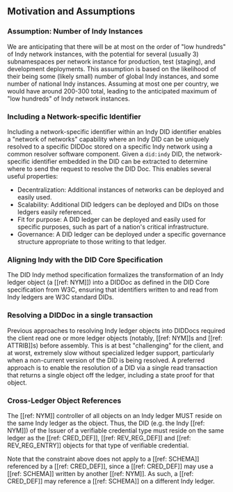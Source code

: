 ## Motivation and Assumptions

### Assumption: Number of Indy Instances

We are anticipating that there will be at most on the order of "low hundreds" of Indy network instances, with the potential for several (usually 3) subnamespaces per network instance for production, test (staging), and development deployments. This assumption is based on the likelihood of their being some (likely small) number of global Indy instances, and some number of national Indy instances. Assuming at most one per country, we would have around 200-300 total, leading to the anticipated maximum of "low hundreds" of Indy network instances.

### Including a Network-specific Identifier

Including a network-specific identifier within an Indy DID identifier enables a "network of networks" capability where an Indy DID can be uniquely resolved to a specific DIDDoc stored on a specific Indy network using a common resolver software component. Given a `did:indy` DID, the network-specific identifier embedded in the DID can be extracted to determine where to send the request to resolve the DID Doc. This enables several useful properties:

- Decentralization: Additional instances of networks can be deployed and easily used.
- Scalability: Additional DID ledgers can be deployed and DIDs on those ledgers easily referenced.
- Fit for purpose: A DID ledger can be deployed and easily used for specific purposes, such as part of a nation's critical infrastructure.
- Governance: A DID ledger can be deployed under a specific governance structure appropriate to those writing to that ledger.

### Aligning Indy with the DID Core Specification

The DID Indy method specification formalizes the transformation of an Indy ledger object (a [[ref: NYM]]) into a DIDDoc as defined in the DID Core specification from W3C, ensuring that identifiers written to and read from Indy ledgers are W3C standard DIDs.

### Resolving a DIDDoc in a single transaction

Previous approaches to resolving Indy ledger objects into DIDDocs required the client read one or more ledger objects (notably, [[ref: NYM]]s and [[ref: ATTRIB]]s) before assembly. This is at best "challenging" for the client, and at worst, extremely slow without specialized ledger support, particularly when a non-current version of the DID is being resolved. A preferred approach is to enable the resolution of a DID via a single read transaction that returns a single object off the ledger, including a state proof for that object.

### Cross-Ledger Object References

The [[ref: NYM]] controller of all objects on an Indy ledger MUST reside on the same Indy ledger as the object. Thus, the DID (e.g. the Indy [[ref: NYM]]) of the Issuer of a verifiable credential type must reside on the same ledger as the [[ref: CRED_DEF]], [[ref: REV_REG_DEF]] and [[ref: REV_REG_ENTRY]] objects for that type of verifiable credential.

Note that the constraint above does not apply to a [[ref: SCHEMA]] referenced by a [[ref: CRED_DEF]], since a [[ref: CRED_DEF]] may use a [[ref: SCHEMA]] written by another [[ref: NYM]]. As such, a [[ref: CRED_DEF]] may reference a [[ref: SCHEMA]] on a different Indy ledger.
